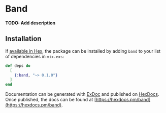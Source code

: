 # Band

**TODO: Add description**

## Installation

If [available in Hex](https://hex.pm/docs/publish), the package can be
installed by adding `band` to your list of dependencies in `mix.exs`:

```elixir
def deps do
  [
    {:band, "~> 0.1.0"}
  ]
end
```

Documentation can be generated with [ExDoc](https://github.com/elixir-lang/ex_doc)
and published on [HexDocs](https://hexdocs.pm). Once published, the docs
can be found at [https://hexdocs.pm/band](https://hexdocs.pm/band).


